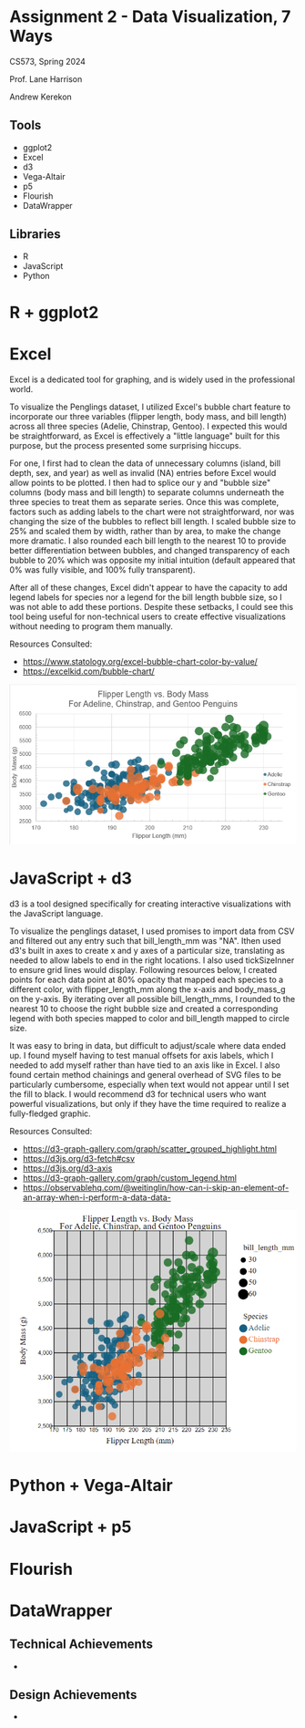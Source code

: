 # Assignment 2 - Data Visualization, 7 Ways  
CS573, Spring 2024

Prof. Lane Harrison

Andrew Kerekon

## Tools
- ggplot2
- Excel
- d3
- Vega-Altair
- p5
- Flourish
- DataWrapper

## Libraries
- R
- JavaScript
- Python

# R + ggplot2

# Excel

Excel is a dedicated tool for graphing, and is widely used in the professional world.

To visualize the Penglings dataset, I utilized Excel's bubble chart feature to incorporate our three variables (flipper length, body mass, and bill length) across all three species (Adelie, Chinstrap, Gentoo). I expected this would be straightforward, as Excel is effectively a "little language" built for this purpose, but the process presented some surprising hiccups.

For one, I first had to clean the data of unnecessary columns (island, bill depth, sex, and year) as well as invalid (NA) entries before Excel would allow points to be plotted. I then had to splice our y and "bubble size" columns (body mass and bill length) to separate columns underneath the three species to treat them as separate series. Once this was complete, factors such as adding labels to the chart were not straightforward, nor was changing the size of the bubbles to reflect bill length. I scaled bubble size to 25% and scaled them by width, rather than by area, to make the change more dramatic. I also rounded each bill length to the nearest 10 to provide better differentiation between bubbles, and changed transparency of each bubble to 20% which was opposite my initial intuition (default appeared that 0% was fully visible, and 100% fully transparent).

After all of these changes, Excel didn't appear to have the capacity to add legend labels for species nor a legend for the bill length bubble size, so I was not able to add these portions. Despite these setbacks, I could see this tool being useful for non-technical users to create effective visualizations without needing to program them manually.

Resources Consulted:
- https://www.statology.org/excel-bubble-chart-color-by-value/
- https://excelkid.com/bubble-chart/

![excel](img/excel.png)

# JavaScript + d3

d3 is a tool designed specifically for creating interactive visualizations with the JavaScript language.

To visualize the penglings dataset, I used promises to import data from CSV and filtered out any entry such that bill_length_mm was "NA". Ithen used d3's built in axes to create x and y axes of a particular size, translating as needed to allow labels to end in the right locations. I also used tickSizeInner to ensure grid lines would display. Following resources below, I created points for each data point at 80% opacity that mapped each species to a different color, with flipper_length_mm along the x-axis and body_mass_g on the y-axis. By iterating over all possible bill_length_mms, I rounded to the nearest 10 to choose the right bubble size and created a corresponding legend with both species mapped to color and bill_length mapped to circle size.

It was easy to bring in data, but difficult to adjust/scale where data ended up. I found myself having to test manual offsets for axis labels, which I needed to add myself rather than have tied to an axis like in Excel. I also found certain method chainings and general overhead of SVG files to be particularly cumbersome, especially when text would not appear until I set the fill to black. I would recommend d3 for technical users who want powerful visualizations, but only if they have the time required to realize a fully-fledged graphic.

Resources Consulted:
- https://d3-graph-gallery.com/graph/scatter_grouped_highlight.html
- https://d3js.org/d3-fetch#csv
- https://d3js.org/d3-axis
- https://d3-graph-gallery.com/graph/custom_legend.html
- https://observablehq.com/@weitinglin/how-can-i-skip-an-element-of-an-array-when-i-perform-a-data-data-

![d3](img/d3.png)

# Python + Vega-Altair

# JavaScript + p5

# Flourish

# DataWrapper 

## Technical Achievements
- 

## Design Achievements
- 
